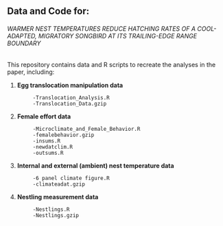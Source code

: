 ## Data and Code for:

###### WARMER NEST TEMPERATURES REDUCE HATCHING RATES OF A COOL-ADAPTED, MIGRATORY SONGBIRD AT ITS TRAILING-EDGE RANGE BOUNDARY

This repository contains data and R scripts to recreate the analyses in the paper, including:

1. **Egg translocation manipulation data**

            -Translocation_Analysis.R
            -Translocation_Data.gzip
            
3. **Female effort data**
            
            -Microclimate_and_Female_Behavior.R
            -femalebehavior.gzip
            -insums.R
            -newdatclim.R
            -outsums.R
            
4. **Internal and external (ambient) nest temperature data**

            -6 panel climate figure.R
            -climateadat.gzip

5. **Nestling measurement data**

            -Nestlings.R
            -Nestlings.gzip




